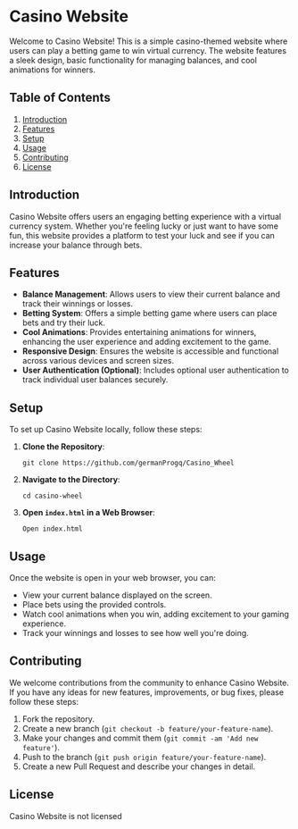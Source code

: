 # Casino Website

Welcome to Casino Website! This is a simple casino-themed website where users can play a betting game to win virtual currency. The website features a sleek design, basic functionality for managing balances, and cool animations for winners.

## Table of Contents

1. [Introduction](#introduction)
2. [Features](#features)
3. [Setup](#setup)
4. [Usage](#usage)
5. [Contributing](#contributing)
6. [License](#license)

## Introduction

Casino Website offers users an engaging betting experience with a virtual currency system. Whether you're feeling lucky or just want to have some fun, this website provides a platform to test your luck and see if you can increase your balance through bets.

## Features

- **Balance Management**: Allows users to view their current balance and track their winnings or losses.
- **Betting System**: Offers a simple betting game where users can place bets and try their luck.
- **Cool Animations**: Provides entertaining animations for winners, enhancing the user experience and adding excitement to the game.
- **Responsive Design**: Ensures the website is accessible and functional across various devices and screen sizes.
- **User Authentication (Optional)**: Includes optional user authentication to track individual user balances securely.

## Setup

To set up Casino Website locally, follow these steps:

1. **Clone the Repository**: 
   ```
   git clone https://github.com/germanProgq/Casino_Wheel
   ```

2. **Navigate to the Directory**:
   ```
   cd casino-wheel
   ```

3. **Open `index.html` in a Web Browser**:
   ```
   Open index.html
   ```

## Usage

Once the website is open in your web browser, you can:

- View your current balance displayed on the screen.
- Place bets using the provided controls.
- Watch cool animations when you win, adding excitement to your gaming experience.
- Track your winnings and losses to see how well you're doing.

## Contributing

We welcome contributions from the community to enhance Casino Website. If you have any ideas for new features, improvements, or bug fixes, please follow these steps:

1. Fork the repository.
2. Create a new branch (`git checkout -b feature/your-feature-name`).
3. Make your changes and commit them (`git commit -am 'Add new feature'`).
4. Push to the branch (`git push origin feature/your-feature-name`).
5. Create a new Pull Request and describe your changes in detail.

## License

Casino Website is not licensed